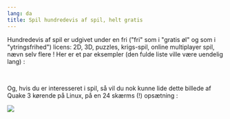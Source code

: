 ```yaml
---
lang: da
title: Spil hundredevis af spil, helt gratis
---
```


Hundredevis af spil er udgivet under en fri ("fri" som i "gratis øl" og som i "ytringsfrihed") licens: 2D, 3D, puzzles, krigs-spil, online multiplayer spil, nævn selv flere ! Her er et par eksempler (den fulde liste ville være uendelig lang) :

<div id="items">



<br class="clearboth" />


Og, hvis du er interesseret i spil, så vil du nok kunne lide dette billede af Quake 3 kørende på Linux, på en 24 skærms (!) opsætning :

<a href="Images/quake_24_screens.jpg"><img src="Images/quake_24_screens_thumbnail.jpg" /></a>




